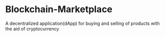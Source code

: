 # Blockchain-Marketplace
A decentralized application(dApp) for buying and selling of products with the aid of cryptocurrency

